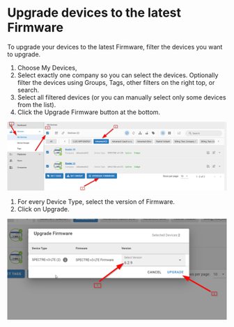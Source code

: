 # Upgrade devices to the latest Firmware

To upgrade your devices to the latest Firmware, filter the devices you want to upgrade.

1. Choose My Devices,
2. Select exactly one company so you can select the devices. Optionally filter the devices using Groups, Tags, other filters on the right top, or search.
3. Select all filtered devices (or you can manually select only some devices from the list).
4. Click the Upgrade Firmware button at the bottom.

![alt text](./01_upgrade_fw.png)

1. For every Device Type, select the version of Firmware.
2. Click on Upgrade.

![alt text](./02_upgrade_fw.png)